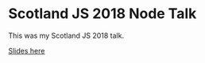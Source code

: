 # Scotland JS 2018 Node Talk

This was my Scotland JS 2018 talk. 

[Slides here](https://umaar.github.io/node-mini-projects-talk/)